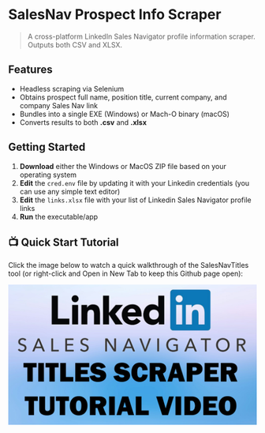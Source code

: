 # SalesNav Prospect Info Scraper

> A cross-platform LinkedIn Sales Navigator profile information scraper.
> Outputs both CSV and XLSX.

## Features

- Headless scraping via Selenium
- Obtains prospect full name, position title, current company, and company Sales Nav link
- Bundles into a single EXE (Windows) or Mach-O binary (macOS)
- Converts results to both **.csv** and **.xlsx**

## Getting Started

1. **Download** either the Windows or MacOS ZIP file based on your operating system
2. **Edit** the `cred.env` file by updating it with your Linkedin credentials (you can use any simple text editor)
3. **Edit** the `links.xlsx` file with your list of Linkedin Sales Navigator profile links
4. **Run** the executable/app

## 📺 Quick Start Tutorial

Click the image below to watch a quick walkthrough of the SalesNavTitles tool (or right-click and Open in New Tab to keep this Github page open):

<a href="https://drive.google.com/file/d/1OsjUrcXwUTtN7untUJFR9sVdgj14jx2-/view?usp=sharing"
   target="_blank" rel="noopener noreferrer">
  <img src="assets/tutorial-thumb.png" alt="Watch the tutorial" />
</a>

